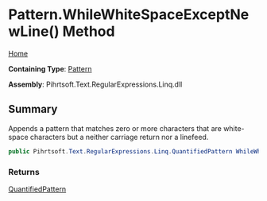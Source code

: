 # Pattern\.WhileWhiteSpaceExceptNewLine\(\) Method

[Home](../../../../../../README.md)

**Containing Type**: [Pattern](../README.md)

**Assembly**: Pihrtsoft\.Text\.RegularExpressions\.Linq\.dll

## Summary

Appends a pattern that matches zero or more characters that are white\-space characters but a neither carriage return nor a linefeed\.

```csharp
public Pihrtsoft.Text.RegularExpressions.Linq.QuantifiedPattern WhileWhiteSpaceExceptNewLine()
```

### Returns

[QuantifiedPattern](../../QuantifiedPattern/README.md)

